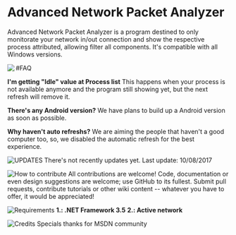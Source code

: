 # Advanced Network Packet Analyzer

Advanced Network Packet Analyzer is a program destined to only monitorate your network in/out connection and show the respective process attributed, allowing filter all components. It's compatible with all Windows versions.

<img align="left" src="https://assets-cdn.github.com/images/icons/emoji/unicode/1f531.png">
#FAQ

**I'm getting "Idle" value at Process list**
This happens when your process is not available anymore and the program still showing yet, but the next refresh will remove it.

**There's any Android version?**
We have plans to build up a Android version as soon as possible.

**Why haven't auto refreshs?**
We are aiming the people that haven't a good computer too, so, we disabled the automatic refresh for the best experience.

![UPDATES](https://assets-cdn.github.com/images/icons/emoji/unicode/2705.png)
There's not recently updates yet.
Last update: 10/08/2017

![How to contribute](https://assets-cdn.github.com/images/icons/emoji/octocat.png)
All contributions are welcome! Code, documentation or even design suggestions are welcome; use GitHub to its fullest. Submit pull requests, contribute tutorials or other wiki content -- whatever you have to offer, it would be appreciated!

![Requirements](https://assets-cdn.github.com/images/icons/emoji/unicode/2757.png)
**1.: .NET Framework 3.5**
**2.: Active network**

![Credits](https://assets-cdn.github.com/images/icons/emoji/octocat.png)
Specials thanks for MSDN community




